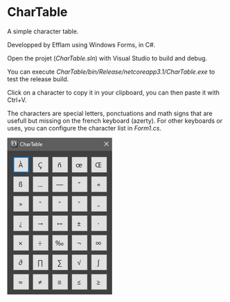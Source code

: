 # CharTable

A simple character table.

Developped by Efflam using Windows Forms, in C#.

Open the projet (*CharTable.sln*) with Visual Studio to build and debug.

You can execute *CharTable/bin/Release/netcoreapp3.1/CharTable.exe* to test the release build.

Click on a character to copy it in your clipboard, you can then paste it with Ctrl+V.

The characters are special letters, ponctuations and math signs that are usefull but missing on the french keyboard (azerty).
For other keyboards or uses, you can configure the character list in *Form1.cs*.

![Screenshot](screenshot.png)
